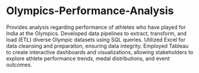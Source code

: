 # Olympics-Performance-Analysis

Provides analysis regarding performance of athletes who have played for India at the Olympics. Developed data pipelines to
extract, transform, and load (ETL) diverse Olympic datasets using SQL queries. Utilized Excel for data cleansing and preparation, ensuring data integrity. Employed Tableau to create interactive dashboards and visualizations, allowing stakeholders to explore athlete performance trends, medal distributions, and event outcomes.
